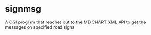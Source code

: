 # signmsg

A CGI program that reaches out to the MD CHART XML API to get the messages on specified road signs
